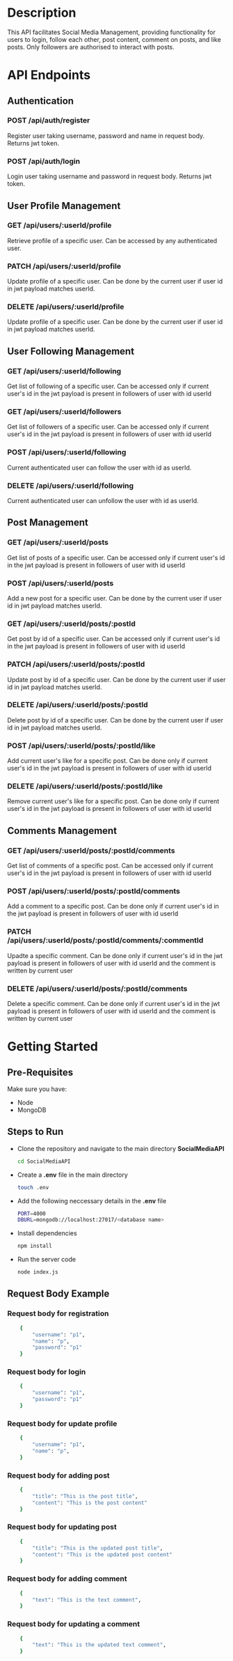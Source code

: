 # Description
This API facilitates Social Media Management, providing functionality for users to login, follow each other, post content, comment on posts, and like posts. Only followers are authorised to interact with posts.

# API Endpoints
## Authentication
### POST /api/auth/register
Register user taking username, password and name in request body. Returns jwt token.
### POST /api/auth/login
Login user taking username and password in request body. Returns jwt token.

## User Profile Management
### GET /api/users/:userId/profile
Retrieve profile of a specific user. Can be accessed by any authenticated user.

### PATCH /api/users/:userId/profile
Update profile of a specific user. Can be done by the current user if user id in jwt payload matches userId.

### DELETE /api/users/:userId/profile
Update profile of a specific user. Can be done by the current user if user id in jwt payload matches userId.

## User Following Management
### GET /api/users/:userId/following
Get list of following of a specific user. Can be accessed only if current user's id in the jwt payload is present in followers of user with id userId

### GET /api/users/:userId/followers
Get list of followers of a specific user. Can be accessed only if current user's id in the jwt payload is present in followers of user with id userId

### POST /api/users/:userId/following
Current authenticated user can follow the user with id as userId.

### DELETE /api/users/:userId/following
Current authenticated user can unfollow the user with id as userId.

## Post Management
### GET /api/users/:userId/posts
Get list of posts of a specific user. Can be accessed only if current user's id in the jwt payload is present in followers of user with id userId

### POST /api/users/:userId/posts
Add a new post for a specific user. Can be done by the current user if user id in jwt payload matches userId.

### GET /api/users/:userId/posts/:postId
Get post by id of a specific user. Can be accessed only if current user's id in the jwt payload is present in followers of user with id userId

### PATCH /api/users/:userId/posts/:postId
Update post by id of a specific user. Can be done by the current user if user id in jwt payload matches userId.

### DELETE /api/users/:userId/posts/:postId
Delete post by id of a specific user. Can be done by the current user if user id in jwt payload matches userId.

### POST /api/users/:userId/posts/:postId/like
Add current user's like for a specific post. Can be done only if current user's id in the jwt payload is present in followers of user with id userId

### DELETE /api/users/:userId/posts/:postId/like
Remove current user's like for a specific post. Can be done only if current user's id in the jwt payload is present in followers of user with id userId

## Comments Management
### GET /api/users/:userId/posts/:postId/comments
Get list of comments of a specific post. Can be accessed only if current user's id in the jwt payload is present in followers of user with id userId

### POST /api/users/:userId/posts/:postId/comments
Add a comment to a specific post. Can be done only if current user's id in the jwt payload is present in followers of user with id userId

### PATCH /api/users/:userId/posts/:postId/comments/:commentId
Upadte a specific comment. Can be done only if current user's id in the jwt payload is present in followers of user with id userId and the comment is written by current user

### DELETE /api/users/:userId/posts/:postId/comments
Delete a specific comment. Can be done only if current user's id in the jwt payload is present in followers of user with id userId and the comment is written by current user





# Getting Started
## Pre-Requisites
Make sure you have:
- Node
- MongoDB

## Steps to Run
- Clone the repository and navigate to the main directory **SocialMediaAPI**

    ```bash
    cd SocialMediaAPI
   ```
- Create a **.env** file in the main directory
    ```bash
    touch .env
   ```

- Add the following neccessary details in the **.env** file
    ```bash
    PORT=4000
    DBURL=mongodb://localhost:27017/<database name>
   ```
- Install dependencies 
    ```bash
    npm install
   ```

- Run the server code
    ```bash
    node index.js
   ```

## Request Body Example
### Request body for registration
```bash
    {
        "username": "p1",
        "name": "p",
        "password": "p1"
    }
```
### Request body for login
```bash
    {
        "username": "p1",
        "password": "p1"
    }
```
### Request body for update profile
```bash
    {
        "username": "p1",
        "name": "p",
    }
```
### Request body for adding post
```bash
    {
        "title": "This is the post title",
        "content": "This is the post content"
    }
```
### Request body for updating post
```bash
    {
        "title": "This is the updated post title",
        "content": "This is the updated post content"
    }
```
### Request body for adding comment
```bash
    {
        "text": "This is the text comment",
    }
```
### Request body for updating a comment
```bash
    {
        "text": "This is the updated text comment",
    }
```



